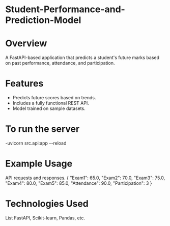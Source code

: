 # Student-Performance-and-Prediction-Model
# Overview

A FastAPI-based application that predicts a student's future marks based on past performance, attendance, and participation.

# Features
- Predicts future scores based on trends.
- Includes a fully functional REST API.
- Model trained on sample datasets.

# To run the server
-uvicorn src.api:app --reload

# Example Usage
 API requests and responses.
 {
  "Exam1": 65.0,
  "Exam2": 70.0,
  "Exam3": 75.0,
  "Exam4": 80.0,
  "Exam5": 85.0,
  "Attendance": 90.0,
  "Participation": 3
}

# Technologies Used
List FastAPI, Scikit-learn, Pandas, etc.




 
